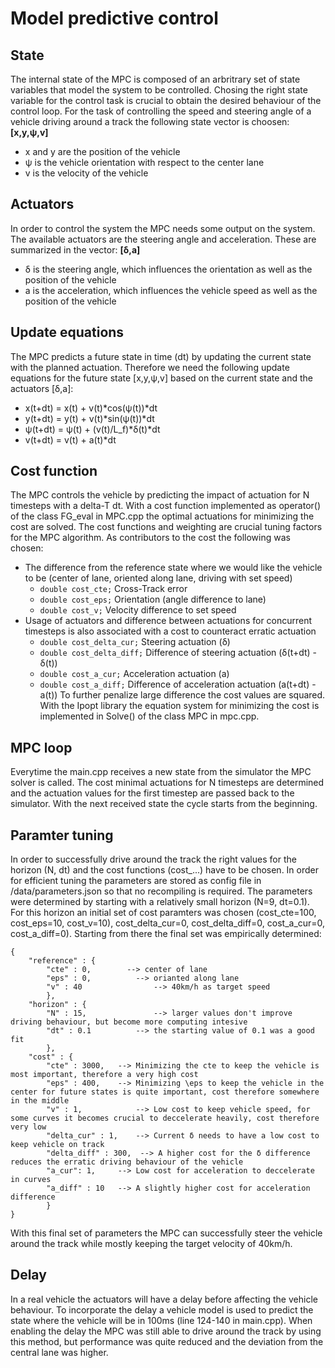 # Model predictive control

## State
The internal state of the MPC is composed of an arbritrary set of state variables that model the system to be controlled. Chosing the right state variable for the control task is crucial to obtain the desired behaviour of the control loop. For the task of controlling the speed and steering angle of a vehicle driving around a track the following state vector is choosen:
**[x,y,ψ,v]**
- x and y are the position of the vehicle
- ψ is the vehicle orientation with respect to the center lane
- v is the velocity of the vehicle

## Actuators
In order to control the system the MPC needs some output on the system. The available actuators are the steering angle and acceleration. These are summarized in the vector:
**[δ,a]**
- δ is the steering angle, which influences the orientation as well as the position of the vehicle
- a is the acceleration, which influences the vehicle speed as well as the position of the vehicle

## Update equations
The MPC predicts a future state in time (dt) by updating the current state with the planned actuation. Therefore we need the following update equations for the future state [x,y,ψ,v] based on the current state and the actuators [δ,a]:
- x(t+dt) = x(t) + v(t)\*cos(ψ(t))\*dt
- y(t+dt) = y(t) + v(t)\*sin(ψ(t))\*dt
- ψ(t+dt) = ψ(t) + (v(t)/L_f)\*δ(t)\*dt
- v(t+dt) = v(t) + a(t)\*dt

## Cost function
The MPC controls the vehicle by predicting the impact of actuation for N timesteps with a delta-T dt. With a cost function implemented as operator() of the class FG_eval in MPC.cpp the optimal actuations for minimizing the cost are solved. The cost functions and weighting are crucial tuning factors for the MPC algorithm. As contributors to the cost the following was chosen:
- The difference from the reference state where we would like the vehicle to be (center of lane, oriented along lane, driving with set speed)
  - ```double cost_cte;```  Cross-Track error
  - ```double cost_eps;```  Orientation (angle difference to lane)
  - ```double cost_v;```    Velocity difference to set speed
- Usage of actuators and difference between actuations for concurrent timesteps is also associated with a cost to counteract erratic actuation
  - ```double cost_delta_cur;```   Steering actuation (δ)
  - ```double cost_delta_diff;```  Difference of steering actuation (δ(t+dt) - δ(t))
  - ```double cost_a_cur;```       Acceleration actuation (a)
  - ```double cost_a_diff;```      Difference of acceleration actuation (a(t+dt) - a(t))
To further penalize large difference the cost values are squared. With the Ipopt library the equation system for minimizing the cost is implemented in Solve() of the class MPC in mpc.cpp. 

## MPC loop
Everytime the main.cpp receives a new state from the simulator the MPC solver is called. The cost minimal actuations for N timesteps are determined and the actuation values for the first timestep are passed back to the simulator. With the next received state the cycle starts from the beginning.

## Paramter tuning
In order to successfully drive around the track the right values for the horizon (N, dt) and the cost functions (cost_...) have to be chosen. In order for efficient tuning the parameters are stored as config file in /data/parameters.json so that no recompiling is required. The parameters were determined by starting with a relatively small horizon (N=9, dt=0.1). For this horizon an initial set of cost paramters was chosen (cost_cte=100, cost_eps=10, cost_v=10), cost_delta_cur=0, cost_delta_diff=0, cost_a_cur=0, cost_a_diff=0). Starting from there the final set was empirically determined:
```
{
	"reference" : {
		"cte" : 0,		  --> center of lane
		"eps" : 0,			--> orianted along lane
		"v" : 40				--> 40km/h as target speed
		},
	"horizon" : {
		"N" : 15,				--> larger values don't improve driving behaviour, but become more computing intesive
		"dt" : 0.1			--> the starting value of 0.1 was a good fit
		},
	"cost" : {
		"cte" : 3000,   --> Minimizing the cte to keep the vehicle is most important, therefore a very high cost
		"eps" : 400,    --> Minimizing \eps to keep the vehicle in the center for future states is quite important, cost therefore somewhere in the middle
		"v" : 1,   			--> Low cost to keep vehicle speed, for some curves it becomes crucial to deccelerate heavily, cost therefore very low
		"delta_cur" : 1,	--> Current δ needs to have a low cost to keep vehicle on track
		"delta_diff" : 300,  --> A higher cost for the δ difference reduces the erratic driving behaviour of the vehicle
		"a_cur": 1,     --> Low cost for acceleration to deccelerate in curves
		"a_diff" : 10   --> A slightly higher cost for acceleration difference
		}
}
```

With this final set of parameters the MPC can successfully steer the vehicle around the track while mostly keeping the target velocity of 40km/h.

## Delay
In a real vehicle the actuators will have a delay before affecting the vehicle behaviour. To incorporate the delay a vehicle model is used to predict the state where the vehicle will be in 100ms (line 124-140 in main.cpp). When enabling the delay the MPC was still able to drive around the track by using this method, but performance was quite reduced and the deviation from the central lane was higher.